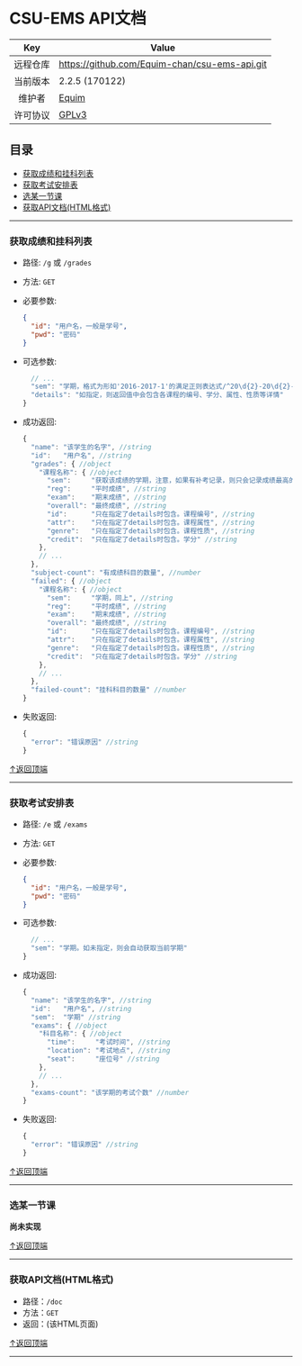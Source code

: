 <!-- 用Markdown Preview渲染时注意：
    * body的width改为55em
    * 将所有的"user-content-"字符串替换为空
    * 将title改为"(っ'ヮ'c)"
    * 可以加上ico，如<link rel="icon" href="http://equimcute.com/res/icon/head.ico" type="image/x-ico">
-->

# CSU-EMS API文档 #

| Key | Value |
|:---:| --- |
| 远程仓库 | https://github.com/Equim-chan/csu-ems-api.git |
| 当前版本 | 2.2.5 (170122) |
| 维护者 | [Equim](https://github.com/Equim-chan) |
| 许可协议 | [GPLv3](https://github.com/Equim-chan/csu-ems-api/blob/master/LICENSE) |

## 目录 ##
- [获取成绩和挂科列表](#获取成绩和挂科列表)
- [获取考试安排表](#获取考试安排表)
- [选某一节课](#选某一节课)
- [获取API文档(HTML格式)](#获取api文档html格式)

---

### 获取成绩和挂科列表 ###
* 路径: `/g` 或 `/grades`
* 方法: `GET`
* 必要参数:

  ```JSON
  {
    "id": "用户名，一般是学号",
    "pwd": "密码"
  }
  ```
* 可选参数:

  ```JavaScript
    // ...
    "sem": "学期，格式为形如'2016-2017-1'的满足正则表达式/^20\d{2}-20\d{2}-[1-2]$/的字符串。如未指定，则会获取所有学期的成绩",
    "details": "如指定，则返回值中会包含各课程的编号、学分、属性、性质等详情"
  }
  ```
* 成功返回:

  ```JavaScript
  {
    "name": "该学生的名字", //string
    "id":   "用户名", //string
    "grades": { //object
      "课程名称": { //object
        "sem":     "获取该成绩的学期，注意，如果有补考记录，则只会记录成绩最高的那个", //string
        "reg":     "平时成绩", //string
        "exam":    "期末成绩", //string
        "overall": "最终成绩", //string
        "id":      "只在指定了details时包含。课程编号", //string
        "attr":    "只在指定了details时包含。课程属性", //string
        "genre":   "只在指定了details时包含。课程性质", //string
        "credit":  "只在指定了details时包含。学分" //string
      },
      // ...
    },
    "subject-count": "有成绩科目的数量", //number
    "failed": { //object
      "课程名称": { //object
        "sem":     "学期，同上", //string
        "reg":     "平时成绩", //string
        "exam":    "期末成绩", //string
        "overall": "最终成绩", //string
        "id":      "只在指定了details时包含。课程编号", //string
        "attr":    "只在指定了details时包含。课程属性", //string
        "genre":   "只在指定了details时包含。课程性质", //string
        "credit":  "只在指定了details时包含。学分" //string
      },
      // ...
    },
    "failed-count": "挂科科目的数量" //number
  }
  ```
* 失败返回:

  ```JavaScript
  {
    "error": "错误原因" //string
  }
  ```

[↑返回顶端](#csu-ems-api文档)

---

### 获取考试安排表 ###
* 路径: `/e` 或 `/exams`
* 方法: `GET`
* 必要参数:

  ```JSON
  {
    "id": "用户名，一般是学号",
    "pwd": "密码"
  }
  ```
* 可选参数:

  ```JavaScript
    // ...
    "sem": "学期。如未指定，则会自动获取当前学期"
  }
  ```
* 成功返回:

  ```JavaScript
  {
    "name": "该学生的名字", //string
    "id":   "用户名", //string
    "sem":  "学期" //string
    "exams": { //object
      "科目名称": { //object
        "time":     "考试时间", //string
        "location": "考试地点", //string
        "seat":     "座位号" //string
      },
      // ...
    },
    "exams-count": "该学期的考试个数" //number
  }
  ```

* 失败返回:

  ```JavaScript
  {
    "error": "错误原因" //string
  }
  ```

[↑返回顶端](#csu-ems-api文档)

---

### 选某一节课 ###
__尚未实现__

[↑返回顶端](#csu-ems-api文档)

---

### 获取API文档(HTML格式) ###
* 路径：`/doc`
* 方法：`GET`
* 返回：(该HTML页面)

[↑返回顶端](#csu-ems-api文档)

---
